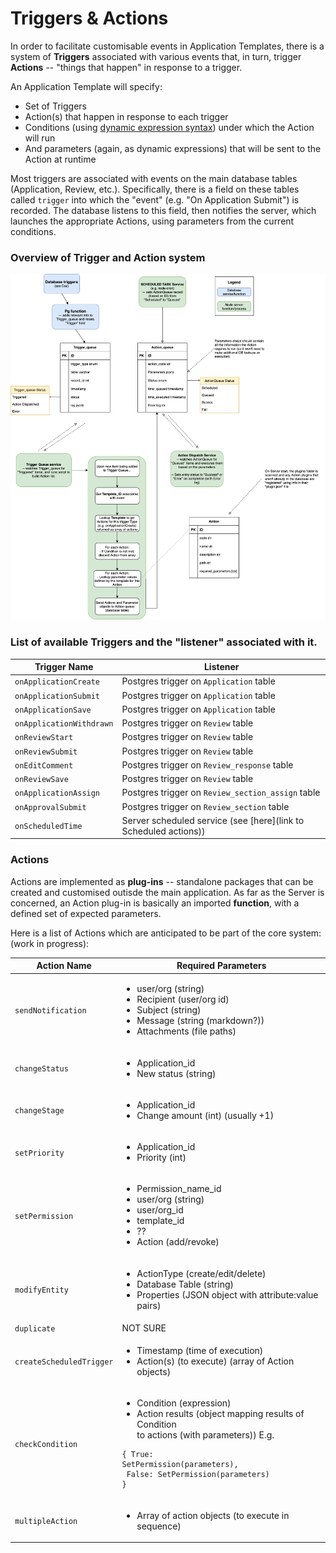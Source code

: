 # Triggers & Actions

In order to facilitate customisable events in Application Templates, there is a system of **Triggers** associated with various events that, in turn, trigger **Actions** -- "things that happen" in response to a trigger. 

An Application Template will specify:
- Set of Triggers
- Action(s) that happen in response to each trigger
- Conditions (using [dynamic expression syntax](Query-Syntax.md)) under which the Action will run
- And parameters (again, as dynamic expressions) that will be sent to the Action at runtime

Most triggers are associated with events on the main database tables (Application, Review, etc.). Specifically, there is a field on these tables called `trigger` into which the "event" (e.g. "On Application Submit") is recorded. The database listens to this field, then notifies the server, which launches the appropriate Actions, using parameters from the current conditions.

### Overview of Trigger and Action system

![](images/triggers-and-actions-diagram.png)

### List of available Triggers and the "listener" associated with it.

| Trigger Name             | Listener                                                         |
| ------------------------ | ---------------------------------------------------------------- |
| `onApplicationCreate`    | Postgres trigger on `Application` table                          |
| `onApplicationSubmit`    | Postgres trigger on `Application` table                          |
| `onApplicationSave`      | Postgres trigger on `Application` table                          |
| `onApplicationWithdrawn` | Postgres trigger on `Review` table                               |
| `onReviewStart`          | Postgres trigger on `Review` table                               |
| `onReviewSubmit`         | Postgres trigger on `Review` table                               |
| `onEditComment`          | Postgres trigger on `Review_response` table                      |
| `onReviewSave`           | Postgres trigger on `Review` table                               |
| `onApplicationAssign`    | Postgres trigger on `Review_section_assign` table                |
| `onApprovalSubmit`       | Postgres trigger on `Review_section` table                       |
| `onScheduledTime`        | Server scheduled service (see [here](link to Scheduled actions)) |

### Actions

Actions are implemented as **plug-ins** -- standalone packages that can be created and customised outisde the main application. As far as the Server is concerned, an Action plug-in is basically an imported **function**, with a defined set of expected parameters.

Here is a list of Actions which are anticipated to be part of the core system: (work in progress):

| Action Name              | Required Parameters                                                                                                                                                                                                                                                                  |
| ------------------------ | ------------------------------------------------------------------------------------------------------------------------------------------------------------------------------------------------------------------------------------------------------------------------------------ |
| `sendNotification`       | <ul> <li>user/org (string)</li> <li>Recipient (user/org id)</li> <li>Subject (string)</li> <li>Message (string (markdown?))</li> <li>Attachments (file paths)</li> </ul>                                                                                                             |
| `changeStatus`           | <ul> <li>Application_id</li> <li>New status (string)</li> </ul>                                                                                                                                                                                                                      |
| `changeStage`            | <ul> <li>Application_id</li> <li>Change amount (int) (usually +1)</li> </ul>                                                                                                                                                                                                         |
| `setPriority`            | <ul> <li>Application_id</li> <li>Priority (int)</li> </ul>                                                                                                                                                                                                                           |
| `setPermission`          | <ul> <li>Permission_name_id</li> <li>user/org (string)</li> <li>user/org_id</li> <li>template_id</li> <li>??</li> <li>Action (add/revoke)</li> </ul>                                                                                                                                 |
| `modifyEntity`           | <ul> <li>ActionType (create/edit/delete)</li> <li>Database Table (string)</li> <li>Properties (JSON object with attribute:value pairs)</li> </ul>                                                                                                                                    |
| `duplicate`              | NOT SURE                                                                                                                                                                                                                                                                             |
| `createScheduledTrigger` | <ul> <li>Timestamp (time of execution)</li> <li>Action(s) (to execute) (array of Action objects)</li> </ul>                                                                                                                                                                          |
| `checkCondition`         | <ul> <li>Condition (expression)</li> <li>Action results (object mapping results of Condition<br/> to actions (with parameters)) E.g.</li> </ul> <pre><code class="code-highlighted code-sql">{ True: SetPermission(parameters),<br/> False: SetPermission(parameters) }</code></pre> |
| `multipleAction`         | <ul> <li>Array of action objects (to execute in sequence)</li> </ul>                                                                                                                                                                                                                 |
